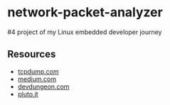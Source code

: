 # network-packet-analyzer
#4 project of my Linux embedded developer journey 

## Resources
- [tcpdump.com](https://www.tcpdump.org/index.html)
- [medium.com](https://medium.com/@sheershikathotli19/getting-started-with-libpcap-and-libnet-crafting-and-capturing-packets-in-c-ae25e04d5ff2)
- [devdungeon.com](https://www.devdungeon.com/content/using-libpcap-c)
- [pluto.it](http://www.pluto.it/files/journal/pj0504/libpcap.html)
